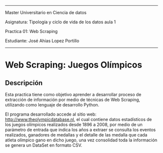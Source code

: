 *************************************************************************************
Master Universitario en Ciencia de datos

Asignatura: Tipología y ciclo de vida de los datos aula 1

Practica 01: Web Scraping

Estudiante: José Ahias Lopez Portillo
*************************************************************************************

# Web Scraping: Juegos Olímpicos


## Descripción

Esta practica tiene como objetivo aprender a desarrollar proceso de extracción de información por medio de técnicas de Web Scraping, utilizando como lenguaje de desarrollo Python. 

El programa desarrollado accede al sitio web: http://www.theolympicdatabase.nl, el cual contiene datos estadísticos de los juegos olímpicos realizados desde 1896 a 2008, por medio de un parámetro de entrada que indica los años a extraer se consulta los eventos realizados, ganadores de medallas y el detalle de las medalla que cada atleta olímpico gano en dicho juego, una vez consolidad toda la información se genera un DataSet en formato CSV.




